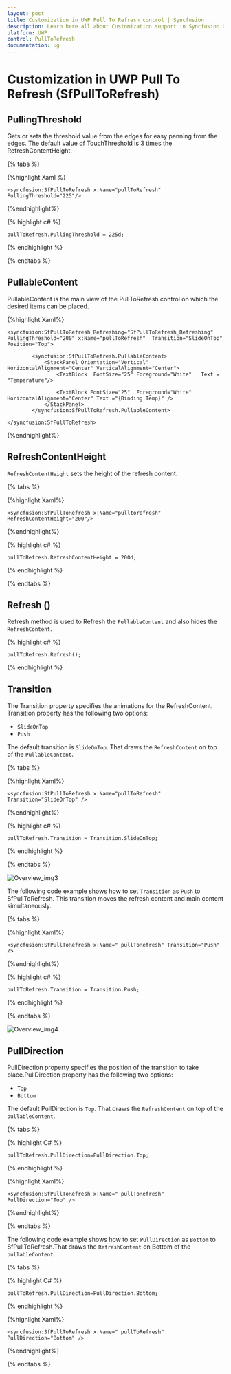 ```yaml
---
layout: post
title: Customization in UWP Pull To Refresh control | Syncfusion
description: Learn here all about Customization support in Syncfusion UWP Pull To Refresh (SfPullToRefresh) control and more.
platform: UWP
control: PullToRefresh
documentation: ug
--- 
```


# Customization in UWP Pull To Refresh (SfPullToRefresh)

## PullingThreshold

Gets or sets the threshold value from the edges for easy panning from the edges. The default value of TouchThreshold is 3 times the RefreshContentHeight.

{% tabs %}

{%highlight Xaml %}

    <syncfusion:SfPullToRefresh x:Name="pullToRefresh" PullingThreshold="225"/>

{%endhighlight%} 

{% highlight c# %}

    pullToRefresh.PullingThreshold = 225d;

{% endhighlight %}

{% endtabs %} 

## PullableContent

PullableContent is the main view of the PullToRefresh control on which the desired items can be placed.

{%highlight Xaml%}
    
    <syncfusion:SfPullToRefresh Refreshing="SfPullToRefresh_Refreshing" PullingThreshold="200" x:Name="pullToRefresh"  Transition="SlideOnTop" Position="Top">
           
            <syncfusion:SfPullToRefresh.PullableContent>
                <StackPanel Orientation="Vertical" HorizontalAlignment="Center" VerticalAlignment="Center">
                    <TextBlock  FontSize="25" Foreground="White"   Text = "Temperature"/>

                    <TextBlock FontSize="25"  Foreground="White" HorizontalAlignment="Center" Text ="{Binding Temp}" />
                </StackPanel>
            </syncfusion:SfPullToRefresh.PullableContent>

    </syncfusion:SfPullToRefresh>
{%endhighlight%}

## RefreshContentHeight

`RefreshContentHeight` sets the height of the refresh content.

{% tabs %}

{%highlight Xaml%}

    <syncfusion:SfPullToRefresh x:Name="pulltorefresh" RefreshContentHeight="200"/>

{%endhighlight%}

{% highlight c# %}

    pullToRefresh.RefreshContentHeight = 200d;

{% endhighlight %}

{% endtabs %}

## Refresh ()

Refresh method is used to Refresh the `PullableContent` and also hides the `RefreshContent`.

{% highlight c# %}

    pullToRefresh.Refresh();

{% endhighlight %}

## Transition

The Transition property specifies the animations for the RefreshContent. Transition property has the following two options:

* `SlideOnTop`
* `Push`

The default transition is `SlideOnTop`. That draws the `RefreshContent` on top of the `PullableContent`.

{% tabs %}

{%highlight Xaml%}

    <syncfusion:SfPullToRefresh x:Name="pullToRefresh" Transition="SlideOnTop" />

{%endhighlight%}

{% highlight c# %}

    pullToRefresh.Transition = Transition.SlideOnTop;

{% endhighlight %}

{% endtabs %}

![Overview_img3](Overview_images/Overview_img3.png)


The following code example shows how to set `Transition` as `Push` to SfPullToRefresh. This transition moves the refresh content and main content simultaneously.

{% tabs %}

{%highlight Xaml%}

    <syncfusion:SfPullToRefresh x:Name=" pullToRefresh" Transition="Push" />

{%endhighlight%}

{% highlight c# %}

    pullToRefresh.Transition = Transition.Push;

{% endhighlight %}

{% endtabs %}


![Overview_img4](Overview_images/Overview_img4.png)

## PullDirection

PullDirection property specifies the position of the transition to take place.PullDirection property has the following two options:
* `Top`
* `Bottom`

The default PullDirection is `Top`. That draws the `RefreshContent` on top of the `pullableContent`.

{% tabs %}

{% highlight C# %}

    pullToRefresh.PullDirection=PullDirection.Top;


{% endhighlight %}

{%highlight Xaml%}

    <syncfusion:SfPullToRefresh x:Name=" pullToRefresh" PullDirection="Top" />

{%endhighlight%}


{% endtabs %}


The following code example shows how to set `PullDirection` as `Bottom` to SfPullToRefresh.That draws the `RefreshContent` on Bottom of the `pullableContent`.

{% tabs %}

{% highlight C# %}

    pullToRefresh.PullDirection=PullDirection.Bottom;

{% endhighlight %}

{%highlight Xaml%}

    <syncfusion:SfPullToRefresh x:Name=" pullToRefresh" PullDirection="Bottom" />

{%endhighlight%}

{% endtabs %}


